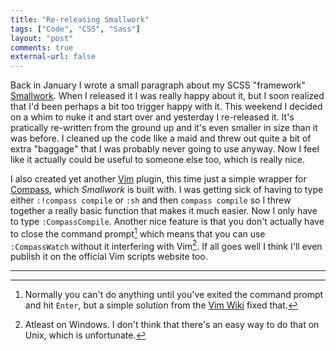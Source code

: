 ```yaml
---
title: "Re-releasing Smallwork" 
tags: ["Code", "CSS", "Sass"]
layout: "post"
comments: true
external-url: false
---
```


Back in January I wrote a small paragraph about my SCSS "framework" [Smallwork](https://github.com/gummesson/smallwork). When I released it I was really happy about it, but I soon realized that I'd been perhaps a bit too trigger happy with it. This weekend I decided on a whim to nuke it and start over and yesterday I re-released it. It's pratically re-written from the ground up and it's even smaller in size than it was before. I cleaned up the code like a maid and threw out quite a bit of extra "baggage" that I was probably never going to use anyway. Now I feel like it actually could be useful to someone else too, which is really nice.

I also created yet another [Vim](http://www.vim.org/) plugin, this time just a simple wrapper for [Compass](http://compass-style.org/), which *Smallwork* is built with. I was getting sick of having to type either `:!compass compile` or `:sh` and then `compass compile` so I threw together a really basic function that makes it much easier. Now I only have to type `:CompassCompile`. Another nice feature is that you don't actually have to close the command prompt[^20130305-1] which means that you can use `:CompassWatch` without it interfering with Vim[^20130305-2]. If all goes well I think I'll even publish it on the official Vim scripts website too.

* * *

[^20130305-1]: Normally you can't do anything until you've exited the command prompt and hit `Enter`, but a simple solution from the [Vim Wiki](http://vim.wikia.com/wiki/Execute_external_programs_asynchronously_under_Windows) fixed that.
[^20130305-2]: Atleast on Windows. I don't think that there's an easy way to do that on Unix, which is unfortunate.
